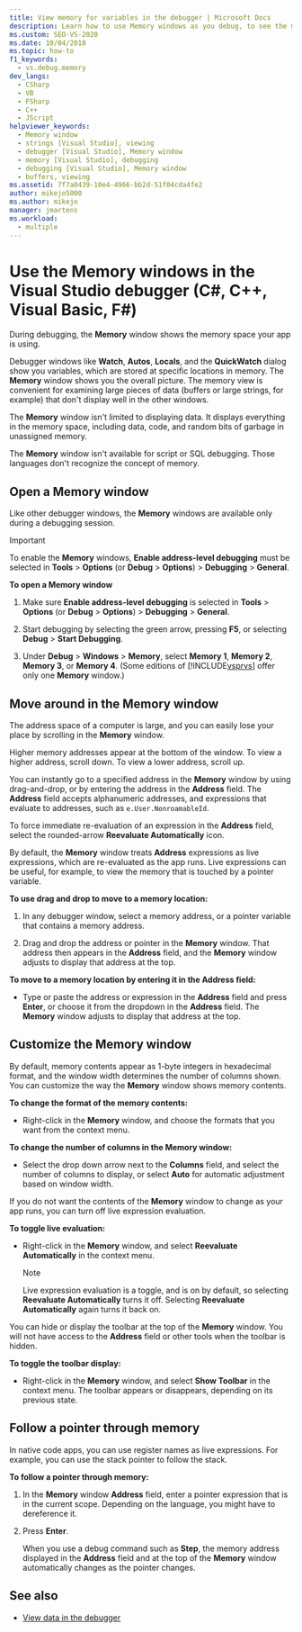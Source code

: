 ```yaml
---
title: View memory for variables in the debugger | Microsoft Docs
description: Learn how to use Memory windows as you debug, to see the memory space your app is using. Other windows show variables and where they reside in memory.
ms.custom: SEO-VS-2020
ms.date: 10/04/2018
ms.topic: how-to
f1_keywords: 
  - vs.debug.memory
dev_langs: 
  - CSharp
  - VB
  - FSharp
  - C++
  - JScript
helpviewer_keywords: 
  - Memory window
  - strings [Visual Studio], viewing
  - debugger [Visual Studio], Memory window
  - memory [Visual Studio], debugging
  - debugging [Visual Studio], Memory window
  - buffers, viewing
ms.assetid: 7f7a0439-10e4-4966-bb2d-51f04cda4fe2
author: mikejo5000
ms.author: mikejo
manager: jmartens
ms.workload: 
  - multiple
---
```

# Use the Memory windows in the Visual Studio debugger (C#, C++, Visual Basic, F#)

During debugging, the **Memory** window shows the memory space your app is using.

Debugger windows like **Watch**, **Autos**, **Locals**, and the **QuickWatch** dialog show you variables, which are stored at specific locations in memory. The **Memory** window shows you the overall picture. The memory view is convenient for examining large pieces of data (buffers or large strings, for example) that don't display well in the other windows.

The **Memory** window isn't limited to displaying data. It displays everything in the memory space, including data, code, and random bits of garbage in unassigned memory.

The **Memory** window isn't available for script or SQL debugging. Those languages don't recognize the concept of memory.

## Open a Memory window

Like other debugger windows, the **Memory** windows are available only during a debugging session.

>[!IMPORTANT]
>To enable the **Memory** windows, **Enable address-level debugging** must be selected in **Tools** > **Options** (or **Debug** > **Options**) > **Debugging** > **General**.

**To open a Memory window**

1. Make sure **Enable address-level debugging** is selected in **Tools** > **Options** (or **Debug** > **Options**) > **Debugging** > **General**.

1. Start debugging by selecting the green arrow, pressing **F5**, or selecting **Debug** > **Start Debugging**.

2. Under **Debug** > **Windows** > **Memory**, select **Memory 1**, **Memory 2**, **Memory 3**, or **Memory 4**. (Some editions of [!INCLUDE[vsprvs](../code-quality/includes/vsprvs_md.md)] offer only one **Memory** window.)

## Move around in the Memory window

The address space of a computer is large, and you can easily lose your place by scrolling in the **Memory** window.

Higher memory addresses appear at the bottom of the window. To view a higher address, scroll down. To view a lower address, scroll up.

You can instantly go to a specified address in the **Memory** window by using drag-and-drop, or by entering the address in the **Address** field. The **Address** field accepts alphanumeric addresses, and expressions that evaluate to addresses, such as `e.User.NonroamableId`.

To force immediate re-evaluation of an expression in the **Address** field, select the rounded-arrow **Reevaluate Automatically** icon.

By default, the **Memory** window treats **Address** expressions as live expressions, which are re-evaluated as the app runs. Live expressions can be useful, for example, to view the memory that is touched by a pointer variable.

**To use drag and drop to move to a memory location:**

1. In any debugger window, select a memory address, or a pointer variable that contains a memory address.

2. Drag and drop the address or pointer in the **Memory** window. That address then appears in the **Address** field, and the **Memory** window adjusts to display that address at the top.

**To move to a memory location by entering it in the Address field:**

- Type or paste the address or expression in the **Address** field and press **Enter**, or choose it from the dropdown in the **Address** field. The **Memory** window adjusts to display that address at the top.

## Customize the Memory window

By default, memory contents appear as 1-byte integers in hexadecimal format, and the window width determines the number of columns shown. You can customize the way the **Memory** window shows memory contents.

**To change the format of the memory contents:**

- Right-click in the **Memory** window, and choose the formats that you want from the context menu.

**To change the number of columns in the Memory window:**

- Select the drop down arrow next to the **Columns** field, and select the number of columns to display, or select **Auto** for automatic adjustment based on window width.

If you do not want the contents of the **Memory** window to change as your app runs, you can turn off live expression evaluation.

**To toggle live evaluation:**

- Right-click in the **Memory** window, and select **Reevaluate Automatically** in the context menu.

  >[!NOTE]
  >Live expression evaluation is a toggle, and is on by default, so selecting **Reevaluate Automatically** turns it off. Selecting **Reevaluate Automatically** again turns it back on.

You can hide or display the toolbar at the top of the **Memory** window. You will not have access to the **Address** field or other tools when the toolbar is hidden.

**To toggle the toolbar display:**

- Right-click in the **Memory** window, and select **Show Toolbar** in the context menu. The toolbar appears or disappears, depending on its previous state.

## Follow a pointer through memory

In native code apps, you can use register names as live expressions. For example, you can use the stack pointer to follow the stack.

**To follow a pointer through memory:**

1. In the **Memory** window **Address** field, enter a pointer expression that is in the current scope. Depending on the language, you might have to dereference it.

2. Press **Enter**.

   When you use a debug command such as **Step**, the memory address displayed in the **Address** field and at the top of the **Memory** window automatically changes as the pointer changes.

## See also
- [View data in the debugger](../debugger/viewing-data-in-the-debugger.md)